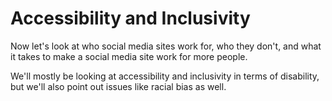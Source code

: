# Accessibility and Inclusivity

Now let's look at who social media sites work for, who they don't, and what it takes to make a social media site work for more people.

We'll mostly be looking at accessibility and inclusivity in terms of disability, but we'll also point out issues like racial bias as well.

```{tableofcontents}
```
